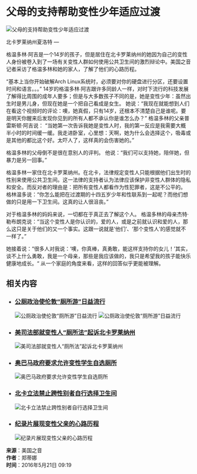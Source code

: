 # 父母的支持帮助变性少年适应过渡

![父母的支持帮助变性少年适应过渡](https://gdb.voanews.com/e8392f7a-420c-4ac5-8bc3-892aadbae92c_tv_w1023_r0.jpg)

北卡罗莱纳州夏洛特 — 

格温多林∙阿吉是一个14岁的孩子，但是居住在北卡罗莱纳州的她因为自己的变性人身份被卷入到了一场有关变性人群如何使用公共卫生间的激烈辩论中。美国之音记者采访了格温多林和她的家人，了解了他们的心路历程。

“基本上当你开始破解Arch Linux系统时，必须要对你的硬盘进行分区，还要设置时间和语言。。。” 14岁的格温多林∙阿吉跟许多同龄人一样，对时下流行的科技发展了解得比周围的成年人要多；但是与大多数孩子不同的是，她是变性少年：虽然出生时是男儿身，但现在她是一个把自己看成是女生。 她说：“我现在就能想到人们在看这个视频时的评论：噢，她真假，只有14岁，还根本不清楚自己是谁呢。要是明天你醒来后发现你见到的所有人都不承认你是谁怎么办？” 格温多林的父亲普雷斯顿·阿吉说： “当她第一次告诉我她是变性人时，我的第一反应是我需要大概半小时的时间缓一缓。我走进卧室，心里想：天啊，她为什么会选择这个，吸毒或是其他的都比这个好。太吓人了，这样真的会伤害她的。”

格温多林的父母倒不是很在意别人的评判。 他说：“我们可以支持她，陪伴她，但暴力是另一回事。”

格温多林一家住在北卡罗莱纳州。在北卡，法律规定变性人只能根据他们出生时的性别来使用公共卫生间。这一法律的支持者认为法律应该保护非变性人群体的隐私和安全。而反对者的理由是：把所有变性人都看作为性犯罪者，这是不公平的。 格林温多说：“你怎么能把在过渡期的十四五岁少年和性联系到一起呢？而他们想做的只是用一下卫生间。这真的让人很沮丧。”

对于格温多林的妈妈来说，一切都在于真正去了解这个人。 格温多林的母亲杰特·勒布朗克说：“当这个变性人是你认识的，爱的人，或是之前就认识和爱的人，那么这只是关于他们的又一个事实。这跟一说就是‘他们’、‘那个变性人’的感觉就不一样了。”

她接着说：“很多人对我说：‘噢，你真棒，真勇敢，能这样支持你的女儿！’其实，谈不上什么勇敢，我是一个母亲，那些是我应该做的，我只是希望我的孩子能快乐健康地成长。“ 从一个家庭的角度来看，这样的回答似乎更能被理解。

## 相关内容

-   ### [公厕政治使伦敦“厕所游”日益流行](https://www.voachinese.com/a/london-toilet-tour-20160520/3339552.html)
    ![公厕政治使伦敦“厕所游”日益流行](https://gdb.voanews.com/741354a4-ca57-4aca-8f10-7b526808cb42_tv_b1_w100_r1.jpg)
    ![公厕政治使伦敦“厕所游”日益流行](https://gdb.voanews.com/741354a4-ca57-4aca-8f10-7b526808cb42_tv_b1_w144_r1.jpg)

-   ### [美司法部就变性人“厕所法”起诉北卡罗莱纳州](https://www.voachinese.com/a/us-transgender-20160509/3322231.html)
    ![美司法部就变性人“厕所法”起诉北卡罗莱纳州](https://gdb.voanews.com/12c80583-6200-4ec9-80e3-0d0a1073f035_w100_r1.jpg)

-   ### [奥巴马政府要求允许变性学生自选厕所](https://www.voachinese.com/a/obama-transgender-20160513/3329640.html)
    ![奥巴马政府要求允许变性学生自选厕所](https://gdb.voanews.com/8d5eae0a-d733-4256-9890-e94b21af4675_w100_r1.jpg)

-   ### [北卡立法禁止跨性别者自行选择卫生间](https://www.voachinese.com/a/transgender-20160324/3252373.html)
    ![北卡立法禁止跨性别者自行选择卫生间](https://gdb.voanews.com/f4f72727-a914-4a3a-9857-c4714c409526_cx0_cy11_cw0_w100_r1.jpg)

-   ### [纪录片展现变性父亲的心路历程](https://www.voachinese.com/a/transgender-from-this-day-on-20150630/2843491.html)
    ![纪录片展现变性父亲的心路历程](https://gdb.voanews.com/bbd762be-9ef7-4f63-82cb-0cab562ce066_tv_b1_w100_r1.jpg)

**来源**：美国之音  
**作者**：郑蒂娜  
**时间**：2016年5月21日 09:19